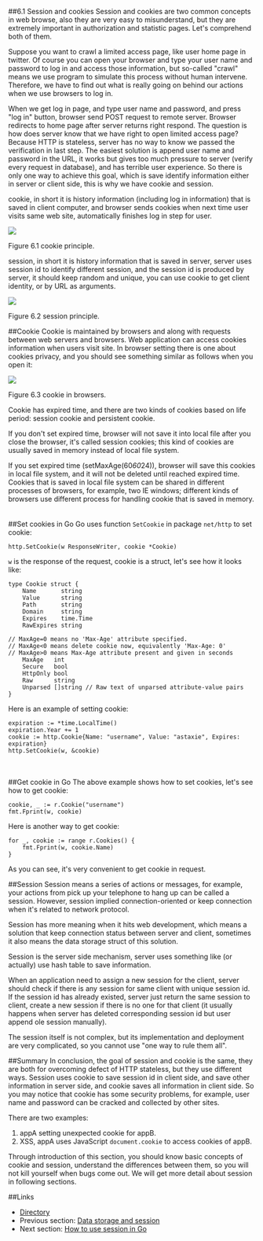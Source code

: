 ##6.1 Session and cookies
Session and cookies are two common concepts in web browse, also they are very easy to misunderstand, but they are extremely important in authorization and statistic pages. Let's comprehend both of them. 

Suppose you want to crawl a limited access page, like user home page in twitter. Of course you can open your browser and type your user name and password to log in and access those information, but so-called "crawl" means we use program to simulate this process without human intervene. Therefore, we have to find out what is really going on behind our actions when we use browsers to log in.

When we get log in page, and type user name and password, and press "log in" button, browser send POST request to remote server. Browser redirects to home page after server returns right respond. The question is how does server know that we have right to open limited access page? Because HTTP is stateless, server has no way to know we passed the verification in last step. The easiest solution is append user name and password in the URL, it works but gives too much pressure to server (verify every request in database), and has terrible user experience. So there is only one way to achieve this goal, which is save identify information either in server or client side, this is why we have cookie and session.

cookie, in short it is history information (including log in information) that is saved in client computer, and browser sends cookies when next time user visits same web site, automatically finishes log in step for user.

![](images/6.1.cookie2.png?raw=true)

Figure 6.1 cookie principle.

session, in short it is history information that is saved in server, server uses session id to identify different session, and the session id is produced by server, it should keep random and unique, you can use cookie to get client identity, or by URL as arguments.

![](images/6.1.session.png?raw=true)

Figure 6.2 session principle.

##Cookie
Cookie is maintained by browsers and along with requests between web servers and browsers. Web application can access cookies information when users visit site. In browser setting there is one about cookies privacy, and you should see something similar as follows when you open it:

![](images/6.1.cookie.png?raw=true)

Figure 6.3 cookie in browsers.

Cookie has expired time, and there are two kinds of cookies based on life period: session cookie and persistent cookie.

If you don't set expired time, browser will not save it into local file after you close the browser, it's called session cookies; this kind of cookies are usually saved in memory instead of local file system.

If you set expired time (setMaxAge(60*60*24)), browser will save this cookies in local file system, and it will not be deleted until reached expired time. Cookies that is saved in local file system can be shared in different processes of browsers, for example, two IE windows; different kinds of browsers use different process for handling cookie that is saved in memory. 　　

##Set cookies in Go
Go uses function `SetCookie` in package `net/http` to set cookie:

	http.SetCookie(w ResponseWriter, cookie *Cookie)

`w` is the response of the request, cookie is a struct, let's see how it looks like:

	type Cookie struct {
	    Name       string
	    Value      string
	    Path       string
	    Domain     string
	    Expires    time.Time
	    RawExpires string
	
	// MaxAge=0 means no 'Max-Age' attribute specified.
	// MaxAge<0 means delete cookie now, equivalently 'Max-Age: 0'
	// MaxAge>0 means Max-Age attribute present and given in seconds
	    MaxAge   int
	    Secure   bool
	    HttpOnly bool
	    Raw      string
	    Unparsed []string // Raw text of unparsed attribute-value pairs
	}

Here is an example of setting cookie:

	expiration := *time.LocalTime()
	expiration.Year += 1
	cookie := http.Cookie{Name: "username", Value: "astaxie", Expires: expiration}
	http.SetCookie(w, &cookie)
　　

##Get cookie in Go
The above example shows how to set cookies, let's see how to get cookie:

	cookie, _ := r.Cookie("username")
	fmt.Fprint(w, cookie)

Here is another way to get cookie:

	for _, cookie := range r.Cookies() {
	    fmt.Fprint(w, cookie.Name)
	}

As you can see, it's very convenient to get cookie in request.

##Session
Session means a series of actions or messages, for example, your actions from pick up your telephone to hang up can be called a session. However, session implied connection-oriented or keep connection when it's related to network protocol.

Session has more meaning when it hits web development, which means a solution that keep connection status between server and client, sometimes it also means the data storage struct of this solution.

Session is the server side mechanism, server uses something like (or actually) use hash table to save information.

When an application need to assign a new session for the client, server should check if there is any session for same client with unique session id. If the session id has already existed, server just return the same session to client, create a new session if there is no one for that client (it usually happens when server has deleted corresponding session id but user append ole session manually).

The session itself is not complex, but its implementation and deployment are very complicated, so you cannot use "one way to rule them all".

##Summary
In conclusion, the goal of session and cookie is the same, they are both for overcoming defect of HTTP stateless, but they use different ways. Session uses cookie to save session id in client side, and save other information in server side, and cookie saves all information in client side. So you may notice that cookie has some security problems, for example, user name and password can be cracked and collected by other sites.

There are two examples:

1. appA setting unexpected cookie for appB.
2. XSS, appA uses JavaScript `document.cookie` to access cookies of appB.

Through introduction of this section, you should know basic concepts of cookie and session, understand the differences between them, so you will not kill yourself when bugs come out. We will get more detail about session in following sections.

##Links
- [Directory](preface.md)
- Previous section: [Data storage and session](06.0.md)
- Next section: [How to use session in Go](06.2.md)